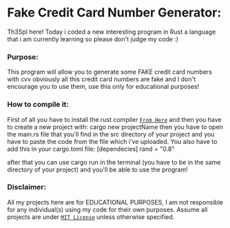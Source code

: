 # Fake Credit Card Number Generator:

Th3Spl here!
Today i coded a new interesting program in Rust a language that i am currently learning 
so please don't judge my code :)

### Purpose:
This program will allow you to generate some FAKE credit card numbers with cvv obviously 
all this credit card numbers are fake and I don't encourage you to use them, use this only 
for educational purposes!

### How to compile it:
First of all you have to install the rust compiler [`From Here`](https://www.rust-lang.org/tools/install)
and then you have to create a new project with: cargo new projectName
then you have to open the main.rs file that you'll find in the src directory of your project and you 
have to paste the code from the file which i've uploaded.
You also have to add this in your cargo.toml file:
[dependecies]
rand = "0.8"

after that you can use cargo run in the terminal (you have to be in the same directory of your project)
and you'll be able to use the program!

### Disclaimer:
All my projects here are for EDUCATIONAL PURPOSES, I am not responsible for any individual(s) using my code for their own purposes. Assume all projects are under [`MIT License`](https://opensource.org/licenses/MIT) unless otherwise specified.
